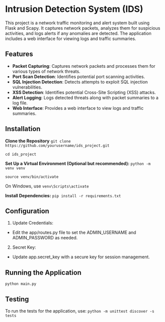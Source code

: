 # Intrusion Detection System (IDS)

This project is a network traffic monitoring and alert system built using Flask and Scapy. It captures network packets, analyzes them for suspicious activities, and logs alerts if any anomalies are detected. The application includes a web interface for viewing logs and traffic summaries.

## Features

- **Packet Capturing**: Captures network packets and processes them for various types of network threats.
- **Port Scan Detection**: Identifies potential port scanning activities.
- **SQL Injection Detection**: Detects attempts to exploit SQL injection vulnerabilities.
- **XSS Detection**: Identifies potential Cross-Site Scripting (XSS) attacks.
- **Alert Logging**: Logs detected threats along with packet summaries to a log file.
- **Web Interface**: Provides a web interface to view logs and traffic summaries.

## Installation
**Clone the Repository**
`git clone https://github.com/yourusername/ids_project.git`

`cd ids_project`

**Set Up a Virtual Environment (Optional but recommended):**
`python -m venv venv`

`source venv/bin/activate`

On Windows, use `venv\Scripts\activate`

**Install Dependencies:**
`pip install -r requirements.txt`
## Configuration
1. Update Credentials:
- Edit the app/routes.py file to set the ADMIN_USERNAME and ADMIN_PASSWORD as needed.
2. Secret Key:
- Update app.secret_key with a secure key for session management.

## Running the Application
`python main.py`

## Testing
To run the tests for the application, use:
`python -m unittest discover -s tests`
